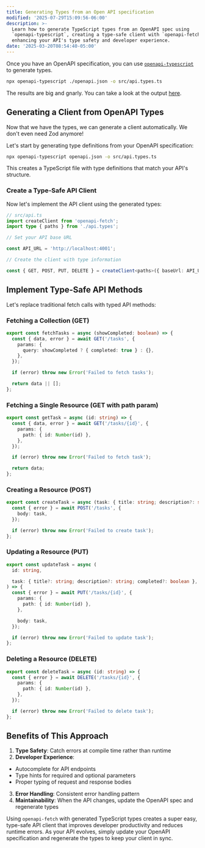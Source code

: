 ```yaml
---
title: Generating Types from an Open API specification
modified: '2025-07-29T15:09:56-06:00'
description: >-
  Learn how to generate TypeScript types from an OpenAPI spec using
  `openapi-typescript`, creating a type-safe client with `openapi-fetch`,
  enhancing your API's type safety and developer experience.
date: '2025-03-20T08:54:40-05:00'
---
```


Once you have an OpenAPI specification, you can use [`openapi-typescript`](https://npm.im/openapi-typescript) to generate types.

```sh
npx openapi-typescript ./openapi.json -o src/api.types.ts
```

The results are big and gnarly. You can take a look at the output [here](https://gist.github.com/stevekinney/a43731e45e8822bc0b7b7d814938ab27).

## Generating a Client from OpenAPI Types

Now that we have the types, we can generate a client automatically. We don't even need Zod anymore!

Let's start by generating type definitions from your OpenAPI specification:

```bash
npx openapi-typescript openapi.json -o src/api.types.ts
```

This creates a TypeScript file with type definitions that match your API's structure.

### Create a Type-Safe API Client

Now let's implement the API client using the generated types:

```typescript
// src/api.ts
import createClient from 'openapi-fetch';
import type { paths } from './api.types';

// Set your API base URL

const API_URL = 'http://localhost:4001';

// Create the client with type information

const { GET, POST, PUT, DELETE } = createClient<paths>({ baseUrl: API_URL });
```

## Implement Type-Safe API Methods

Let's replace traditional fetch calls with typed API methods:

### Fetching a Collection (GET)

```typescript
export const fetchTasks = async (showCompleted: boolean) => {
  const { data, error } = await GET('/tasks', {
    params: {
      query: showCompleted ? { completed: true } : {},
    },
  });

  if (error) throw new Error('Failed to fetch tasks');

  return data || [];
};
```

### Fetching a Single Resource (GET with path param)

```typescript
export const getTask = async (id: string) => {
  const { data, error } = await GET('/tasks/{id}', {
    params: {
      path: { id: Number(id) },
    },
  });

  if (error) throw new Error('Failed to fetch task');

  return data;
};
```

### Creating a Resource (POST)

```typescript
export const createTask = async (task: { title: string; description?: string }) => {
  const { error } = await POST('/tasks', {
    body: task,
  });

  if (error) throw new Error('Failed to create task');
};
```

### Updating a Resource (PUT)

```typescript
export const updateTask = async (
  id: string,

  task: { title?: string; description?: string; completed?: boolean },
) => {
  const { error } = await PUT('/tasks/{id}', {
    params: {
      path: { id: Number(id) },
    },

    body: task,
  });

  if (error) throw new Error('Failed to update task');
};
```

### Deleting a Resource (DELETE)

```typescript
export const deleteTask = async (id: string) => {
  const { error } = await DELETE('/tasks/{id}', {
    params: {
      path: { id: Number(id) },
    },
  });

  if (error) throw new Error('Failed to delete task');
};
```

## Benefits of This Approach

1. **Type Safety**: Catch errors at compile time rather than runtime
2. **Developer Experience**:

- Autocomplete for API endpoints
- Type hints for required and optional parameters
- Proper typing of request and response bodies

3. **Error Handling**: Consistent error handling pattern
4. **Maintainability**: When the API changes, update the OpenAPI spec and regenerate types

Using `openapi-fetch` with generated TypeScript types creates a super easy, type-safe API client that improves developer productivity and reduces runtime errors. As your API evolves, simply update your OpenAPI specification and regenerate the types to keep your client in sync.
